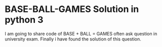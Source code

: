 # BASE-BALL-GAMES Solution in python 3
I am going to share code of BASE + BALL = GAMES often ask question in university exam. Finally i have found the solution of this question.

